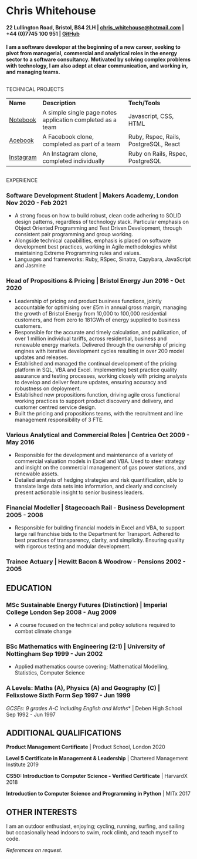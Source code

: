 
# Chris Whitehouse  


#### 22 Lullington Road, Bristol, BS4 2LH | [chris_whitehouse@hotmail.com](mailto:chris_whitehouse@hotmail.com)  | +44 (0)7745 100 951 | [GitHub](https://github.com/chriswhitehouse) 


#### I am a software developer at the beginning of a new career, seeking to pivot from managerial, commercial and analytical roles in the energy sector to a software consultancy. Motivated by solving complex problems with technology, I am also adept at clear communication, and working in, and managing teams.


##
TECHNICAL PROJECTS


<table>
  <tr>
   <td><strong>Name</strong>
   </td>
   <td><strong>Description</strong>
   </td>
   <td><strong>Tech/Tools</strong>
   </td>
  </tr>
  <tr>
   <td><a href="https://github.com/kikidawson/notes_app">Notebook</a>
   </td>
   <td>A simple single page notes application completed as a team
   </td>
   <td>Javascript, CSS, HTML
   </td>
  </tr>
  <tr>
   <td><a href="https://github.com/sujee09/acebook-akers-cademy">Acebook</a>
   </td>
   <td>A Facebook clone, completed as part of a team
   </td>
   <td>Ruby, Rspec, Rails, PostgreSQL, React
   </td>
  </tr>
  <tr>
   <td><a href="https://github.com/chriswhitehouse/instagram-challenge">Instagram</a>
   </td>
   <td>An Instagram clone, completed individually
   </td>
   <td>Ruby on Rails, Rspec, PostgreSQL
   </td>
  </tr>
</table>



##
EXPERIENCE


### Software Development Student | Makers Academy, London 		 	        Nov 2020 - Feb 2021



*   A strong focus on how to build robust, clean code adhering to SOLID design patterns, regardless of technology stack. Particular emphasis on Object Oriented Programming and Test Driven Development, through consistent pair programming and group working.
*   Alongside technical capabilities, emphasis is placed on software development best practices, working in Agile methodologies whilst maintaining Extreme Programming rules and values.
*   Languages and frameworks: Ruby, RSpec, Sinatra, Capybara, JavaScript and Jasmine


### Head of Propositions & Pricing | Bristol Energy  				        Jun 2016 - Oct 2020



*   Leadership of pricing and product business functions, jointly accountable for optimising over £5m in annual gross margin, managing the growth of Bristol Energy from 10,000 to 100,000 residential customers, and from zero to 181GWh of energy supplied to business customers.
*   Responsible for the accurate and timely calculation, and publication, of over 1 million individual tariffs, across residential, business and renewable energy markets. Delivered through the ownership of pricing engines with iterative development cycles resulting in over 200 model updates and releases.
*   Established and managed the continual development of the pricing platform in SQL, VBA and Excel. Implementing best practice quality assurance and testing processes, working closely with pricing analysts to develop and deliver feature updates, ensuring accuracy and robustness on deployment.
*   Established new propositions function, driving agile cross functional working practices to support product discovery and delivery, and customer centred service design.
*   Built the pricing and propositions teams, with the recruitment and line management responsibility of 3 FTE. 



### Various Analytical and Commercial Roles | Centrica	    	 		        Oct 2009 - May 2016



*   Responsible for the development and maintenance of a variety of commercial valuation models in Excel and VBA. Used to steer strategy and insight on the commercial management of gas power stations, and renewable assets.
*   Detailed analysis of hedging strategies and risk quantification, able to translate large data sets into information, and clearly and concisely present actionable insight to senior business leaders.


### Financial Modeller | Stagecoach Rail - Business Development 				           2005 - 2008



*   Responsible for building financial models in Excel and VBA, to support large rail franchise bids to the Department for Transport. Adhered to best practices of transparency, clarity, and simplicity. Ensuring quality with rigorous testing and modular development. 


### Trainee Actuary | Hewitt Bacon & Woodrow - Pensions 				          	           2002 - 2005


## EDUCATION


### MSc Sustainable Energy Futures (Distinction) | Imperial College London 	        Sep 2008 - Aug 2009

- A course focused on the technical and policy solutions required to combat climate change


### BSc Mathematics with Engineering (2:1) | University of Nottingham 		        Sep 1999 - Jun 2002

- Applied mathematics course covering; Mathematical Modelling, Statistics, Computer Science


### A Levels: Maths (A), Physics (A) and Geography (C) | Felixstowe Sixth Form 	        Sep 1997 - Jun 1999

**GCSEs: 9 grades A*-C including English and Maths** | Deben High School	          Sep 1992 - Jun 1997


## ADDITIONAL QUALIFICATIONS 

**Product Management Certificate** | Product School, London			           		          2020

**Level 5 Certificate in Management & Leadership** | Chartered Management Institute 		          2019

**CS50: Introduction to Computer Science - Verified Certificate** | HarvardX 			          2018

**Introduction to Computer Science and Programming in Python** | MITx			          2017

## OTHER INTERESTS

I am an outdoor enthusiast, enjoying; cycling, running, surfing, and sailing but occasionally head indoors to swim, rock climb, and teach myself to code.

_References on request_.
